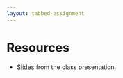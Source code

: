 ```yaml
---
layout: tabbed-assignment
---
```


# Resources

* [Slides][] from the class presentation.

<!-- Don't edit links here, change them in _data/assignment.yml instead, -->

[slides]: <{{site.data.assignment.slides}}>
[template]: <{{site.data.assignment.template}}>
